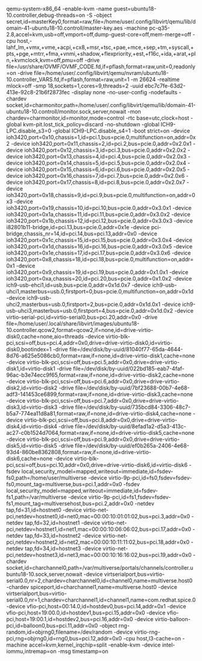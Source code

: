 qemu-system-x86_64 -enable-kvm -name guest=ubuntu18-10.controller,debug-threads=on -S -object secret,id=masterKey0,format=raw,file=/home/user/.config/libvirt/qemu/lib/domain-41-ubuntu18-10.controll/master-key.aes -machine pc-q35-2.8,accel=kvm,usb=off,vmport=off,dump-guest-core=off,mem-merge=off -cpu host,-lahf_lm,+vmx,+vme,+acpi,+cx8,+msr,+tsc,+pae,+mce,+sep,+tm,+syscall,+pts,+pge,+mtrr,+fma,+vnmi,+shadow,+flexpriority,+est,+f16c,+ida,+arat,+pln,+kvmclock,kvm=off,pmu=off -drive file=/usr/share/OVMF/OVMF_CODE.fd,if=pflash,format=raw,unit=0,readonly=on -drive file=/home/user/.config/libvirt/qemu/nvram/ubuntu18-10.controller_VARS.fd,if=pflash,format=raw,unit=1 -m 26624 -realtime mlock=off -smp 18,sockets=1,cores=9,threads=2 -uuid ebc7c7fe-63d2-413e-92c8-21b6f2873fec -display none -no-user-config -nodefaults -chardev socket,id=charmonitor,path=/home/user/.config/libvirt/qemu/lib/domain-41-ubuntu18-10.controll/monitor.sock,server,nowait -mon chardev=charmonitor,id=monitor,mode=control -rtc base=utc,clock=host -global kvm-pit.lost_tick_policy=discard -no-shutdown -global ICH9-LPC.disable_s3=0 -global ICH9-LPC.disable_s4=1 -boot strict=on -device ioh3420,port=0x10,chassis=1,id=pci.1,bus=pcie.0,multifunction=on,addr=0x2 -device ioh3420,port=0x11,chassis=2,id=pci.2,bus=pcie.0,addr=0x2.0x1 -device ioh3420,port=0x12,chassis=3,id=pci.3,bus=pcie.0,addr=0x2.0x2 -device ioh3420,port=0x13,chassis=4,id=pci.4,bus=pcie.0,addr=0x2.0x3 -device ioh3420,port=0x14,chassis=5,id=pci.5,bus=pcie.0,addr=0x2.0x4 -device ioh3420,port=0x15,chassis=6,id=pci.6,bus=pcie.0,addr=0x2.0x5 -device ioh3420,port=0x16,chassis=7,id=pci.7,bus=pcie.0,addr=0x2.0x6 -device ioh3420,port=0x17,chassis=8,id=pci.8,bus=pcie.0,addr=0x2.0x7 -device ioh3420,port=0x18,chassis=9,id=pci.9,bus=pcie.0,multifunction=on,addr=0x3 -device ioh3420,port=0x19,chassis=10,id=pci.10,bus=pcie.0,addr=0x3.0x1 -device ioh3420,port=0x1a,chassis=11,id=pci.11,bus=pcie.0,addr=0x3.0x2 -device ioh3420,port=0x1b,chassis=12,id=pci.12,bus=pcie.0,addr=0x3.0x3 -device i82801b11-bridge,id=pci.13,bus=pcie.0,addr=0x1e -device pci-bridge,chassis_nr=14,id=pci.14,bus=pci.13,addr=0x0 -device ioh3420,port=0x1c,chassis=15,id=pci.15,bus=pcie.0,addr=0x3.0x4 -device ioh3420,port=0x1d,chassis=16,id=pci.16,bus=pcie.0,addr=0x3.0x5 -device ioh3420,port=0x1e,chassis=17,id=pci.17,bus=pcie.0,addr=0x3.0x6 -device ioh3420,port=0x8,chassis=18,id=pci.18,bus=pcie.0,multifunction=on,addr=0x1 -device ioh3420,port=0x9,chassis=19,id=pci.19,bus=pcie.0,addr=0x1.0x1 -device ioh3420,port=0xa,chassis=20,id=pci.20,bus=pcie.0,addr=0x1.0x2 -device ich9-usb-ehci1,id=usb,bus=pcie.0,addr=0x1d.0x7 -device ich9-usb-uhci1,masterbus=usb.0,firstport=0,bus=pcie.0,multifunction=on,addr=0x1d -device ich9-usb-uhci2,masterbus=usb.0,firstport=2,bus=pcie.0,addr=0x1d.0x1 -device ich9-usb-uhci3,masterbus=usb.0,firstport=4,bus=pcie.0,addr=0x1d.0x2 -device virtio-serial-pci,id=virtio-serial0,bus=pci.20,addr=0x0 -drive file=/home/user/.local/share/libvirt/images/ubuntu18-10.controller.qcow2,format=qcow2,if=none,id=drive-virtio-disk0,cache=none,aio=threads -device virtio-blk-pci,scsi=off,bus=pci.4,addr=0x0,drive=drive-virtio-disk0,id=virtio-disk0,bootindex=1 -drive file=/dev/disk/by-uuid/81040f77-65da-4644-8d76-a625e5086cb0,format=raw,if=none,id=drive-virtio-disk1,cache=none -device virtio-blk-pci,scsi=off,bus=pci.5,addr=0x0,drive=drive-virtio-disk1,id=virtio-disk1 -drive file=/dev/disk/by-uuid/022bd185-eab7-4faf-96ac-b3e74ecc9f65,format=raw,if=none,id=drive-virtio-disk2,cache=none -device virtio-blk-pci,scsi=off,bus=pci.6,addr=0x0,drive=drive-virtio-disk2,id=virtio-disk2 -drive file=/dev/disk/by-uuid/7bf23688-00b7-4e68-adf3-141453ce6899,format=raw,if=none,id=drive-virtio-disk3,cache=none -device virtio-blk-pci,scsi=off,bus=pci.7,addr=0x0,drive=drive-virtio-disk3,id=virtio-disk3 -drive file=/dev/disk/by-uuid/735bcd84-3306-48c7-b5a7-774ea11d8a81,format=raw,if=none,id=drive-virtio-disk4,cache=none -device virtio-blk-pci,scsi=off,bus=pci.8,addr=0x0,drive=drive-virtio-disk4,id=virtio-disk4 -drive file=/dev/disk/by-uuid/8efad1a2-d5a3-413c-ac27-c0b1524d7064,format=raw,if=none,id=drive-virtio-disk5,cache=none -device virtio-blk-pci,scsi=off,bus=pci.9,addr=0x0,drive=drive-virtio-disk5,id=virtio-disk5 -drive file=/dev/disk/by-uuid/ef0b265a-2406-4e68-93d4-860be8362808,format=raw,if=none,id=drive-virtio-disk6,cache=none -device virtio-blk-pci,scsi=off,bus=pci.10,addr=0x0,drive=drive-virtio-disk6,id=virtio-disk6 -fsdev local,security_model=mapped,writeout=immediate,id=fsdev-fs0,path=/home/user/multiverse -device virtio-9p-pci,id=fs0,fsdev=fsdev-fs0,mount_tag=multiverse,bus=pci.1,addr=0x0 -fsdev local,security_model=mapped,writeout=immediate,id=fsdev-fs1,path=/var/multiverse -device virtio-9p-pci,id=fs1,fsdev=fsdev-fs1,mount_tag=multiversehost,bus=pci.2,addr=0x0 -netdev tap,fd=31,id=hostnet0 -device virtio-net-pci,netdev=hostnet0,id=net0,mac=00:00:10:01:01:02,bus=pci.3,addr=0x0 -netdev tap,fd=32,id=hostnet1 -device virtio-net-pci,netdev=hostnet1,id=net1,mac=00:00:10:06:06:02,bus=pci.17,addr=0x0 -netdev tap,fd=33,id=hostnet2 -device virtio-net-pci,netdev=hostnet2,id=net2,mac=00:00:10:11:11:02,bus=pci.18,addr=0x0 -netdev tap,fd=34,id=hostnet3 -device virtio-net-pci,netdev=hostnet3,id=net3,mac=00:00:10:16:16:02,bus=pci.19,addr=0x0 -chardev socket,id=charchannel0,path=/var/multiverse/portals/channels/controller.ubuntu18-10.sock,server,nowait -device virtserialport,bus=virtio-serial0.0,nr=2,chardev=charchannel0,id=channel0,name=multiverse.host0 -chardev spiceport,id=charchannel1,name=multiverse.host0 -device virtserialport,bus=virtio-serial0.0,nr=1,chardev=charchannel1,id=channel1,name=com.redhat.spice.0 -device vfio-pci,host=00:14.0,id=hostdev0,bus=pci.14,addr=0x1 -device vfio-pci,host=19:00.0,id=hostdev1,bus=pci.15,addr=0x0 -device vfio-pci,host=19:00.1,id=hostdev2,bus=pci.16,addr=0x0 -device virtio-balloon-pci,id=balloon0,bus=pci.11,addr=0x0 -object rng-random,id=objrng0,filename=/dev/random -device virtio-rng-pci,rng=objrng0,id=rng0,bus=pci.12,addr=0x0 -cpu host,l3-cache=on -machine accel=kvm,kernel_irqchip=split -enable-kvm -device intel-iommu,intremap=on -msg timestamp=on
